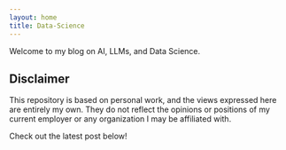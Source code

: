 ```yaml
---
layout: home
title: Data-Science
---
```


Welcome to my blog on AI, LLMs, and Data Science.

## Disclaimer
This repository is based on personal work, and the views expressed here are entirely my own. They do not reflect the opinions or positions of my current employer or any organization I may be affiliated with.

Check out the latest post below!
